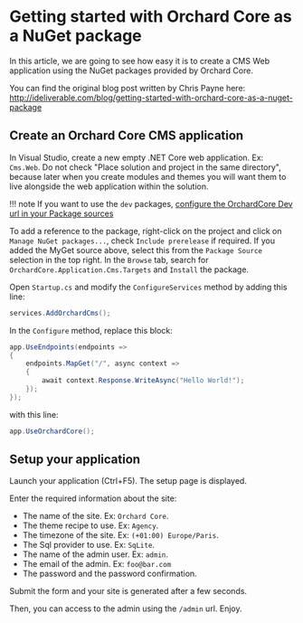 # Getting started with Orchard Core as a NuGet package

In this article, we are going to see how easy it is to create a CMS Web application using the NuGet packages provided by Orchard Core.

You can find the original blog post written by Chris Payne here:  
<http://ideliverable.com/blog/getting-started-with-orchard-core-as-a-nuget-package>

## Create an Orchard Core CMS application

In Visual Studio, create a new empty .NET Core web application. Ex: `Cms.Web`. Do not check "Place solution and project in the same directory", because later when you create modules and themes you will want them to live alongside the web application within the solution.

!!! note
    If you want to use the `dev` packages, [configure the OrchardCore Dev url in your Package sources](dev-package-source.md)

To add a reference to the package, right-click on the project and click on `Manage NuGet packages...`, check `Include prerelease` if required. If you added the MyGet source above, select this from the `Package Source` selection in the top right.  In the `Browse` tab, search for `OrchardCore.Application.Cms.Targets` and `Install` the package.

Open `Startup.cs` and modify the `ConfigureServices` method by adding this line:

```csharp
services.AddOrchardCms();
```

In the `Configure` method, replace this block:

```csharp
app.UseEndpoints(endpoints =>
{
    endpoints.MapGet("/", async context =>
    {
        await context.Response.WriteAsync("Hello World!");
    });
});
```

with this line:

```csharp
app.UseOrchardCore();
```

## Setup your application

Launch your application (Ctrl+F5). The setup page is displayed.

Enter the required information about the site:

- The name of the site. Ex: `Orchard Core`.
- The theme recipe to use. Ex: `Agency`.
- The timezone of the site. Ex: `(+01:00) Europe/Paris`.
- The Sql provider to use. Ex: `SqLite`.
- The name of the admin user. Ex: `admin`.
- The email of the admin. Ex: `foo@bar.com`
- The password and the password confirmation.

Submit the form and your site is generated after a few seconds.

Then, you can access to the admin using the `/admin` url. Enjoy.
